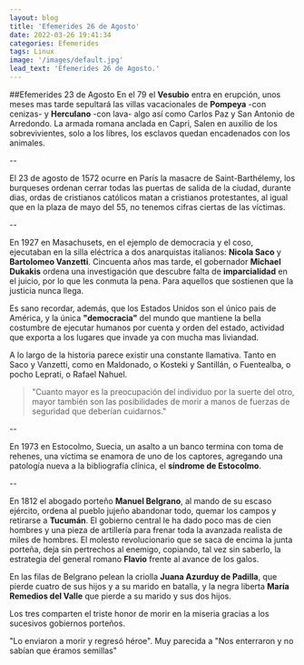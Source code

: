```yaml
---
layout: blog
title: 'Efemerides 26 de Agosto'
date: 2022-03-26 19:41:34
categories: Efemerides
tags: Linux
image: '/images/default.jpg'
lead_text: 'Efemerides 26 de Agosto.'
---
```




##Efemerides 23 de Agosto
En el 79 el **Vesubio** entra en erupción, unos meses mas tarde sepultará las villas vacacionales de **Pompeya** -con cenizas- y **Herculano** -con lava- algo así como Carlos Paz y San Antonio de Arredondo.  La armada romana anclada en Capri, Salen en auxilio de los sobrevivientes, solo a los libres, los esclavos quedan encadenados con los animales.

--

El 23 de agosto de 1572 ocurre en París la masacre de Saint-Barthélemy, los burqueses ordenan cerrar todas las puertas de salida de la ciudad, durante dias, ordas de cristianos católicos matan a cristianos protestantes, al igual que en la plaza de mayo del 55, no tenemos cifras ciertas de las víctimas.

--

En 1927 en Masachusets, en el ejemplo de democracia y el coso, ejecutaban en la silla eléctrica a dos anarquistas italianos: **Nicola Saco** y **Bartolomeo Vanzetti**. Cincuenta años mas tarde, el gobernador **Michael Dukakis** ordena una investigación que descubre falta de **imparcialidad** en el juicio, por lo que les conmuta la pena.  Para aquellos que sostienen que la justicia nunca llega.  

Es sano recordar, además, que los Estados Unidos son el único pais de América, y la única **"democracia"** del mundo que mantiene la bella costumbre de ejecutar humanos por cuenta y orden del estado, actividad que exporta a los lugares que invade ya con mucha mas liviandad.

A lo largo de la historia parece existir una constante llamativa. Tanto en Saco y Vanzetti, como en Maldonado, o Kosteki y Santillán, o Fuentealba, o pocho Leprati, o Rafael Nahuel.  

>"Cuanto mayor es la preocupación del individuo por la suerte del otro, mayor también son las posibilidades de morir a manos de fuerzas de seguridad que deberían cuidarnos."   

--

En 1973 en Estocolmo, Suecia, un asalto a un banco termina con toma de rehenes, una víctima se enamora de uno de los captores, agregando una patología nueva a la bibliografía clínica, el **síndrome de Estocolmo**.

--

En 1812 el abogado porteño **Manuel Belgrano**, al mando de su escaso ejército, ordena al pueblo jujeño abandonar todo, quemar los campos y retirarse a **Tucumán**.  El gobierno central le ha dado poco mas de cien hombres y una pieza de artillería para frenar toda la avanzada realista de miles de hombres.  El molesto revolucionario que se saca de encima la junta porteña, deja sin pertrechos al enemigo, copiando, tal vez sin saberlo, la estrategia del general romano **Flavio** frente al avance de los galos.  

En las filas de Belgrano pelean la criolla **Juana Azurduy de Padilla**, que pierde cuatro de sus hijos y a su marido en batalla, y la negra liberta **María Remedios del Valle** que pierde a su marido y sus dos hijos.  

Los tres comparten el triste honor de morir en la miseria gracias a los sucesivos gobiernos porteños.

"Lo enviaron a morir y regresó héroe".  Muy parecida a "Nos enterraron y no sabían que éramos semillas"

